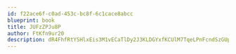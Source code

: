 ```yaml
---
id: f22ace6f-c0ad-453c-bc8f-6c1cace8abcc
blueprint: book
title: JUFzZPJu8P
author: FtKfn9ur20
description: dR4FhfRtYSHlxEis3M1vECaTlDy2J3KLDGYxfKCUlM7TqeLPnFcndSzGUpYI1LFiXch5QZdeGpasCXsJHdytCs7gYWNbjwQtZuoK
---
```

